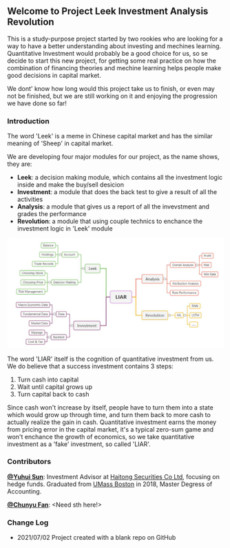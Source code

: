 ## Welcome to Project Leek Investment Analysis Revolution

This is a study-purpose project started by two rookies who are looking for a way to have a better understanding about investing and mechines learning. Quantitative Investment would probably be a good choice for us, so se decide to start this new project, for getting some real practice on how the combination of financing theories and mechine learning helps people make good decisions in capital market.

We dont' know how long would this project take us to finish, or even may not be finished, but we are still working on it and enjoying the progression we have done so far!

### Introduction

The word 'Leek' is a meme in Chinese capital market and has the similar meaning of 'Sheep' in capital market.

We are developing four major modules for our project, as the name shows, they are:

- **Leek**: a decision making module, which contains all the investment logic inside and make the buy/sell desicion
- **Investment**: a module that does the back test to give a result of all the activities
- **Analysis**: a module that gives us a report of all the invevstment and grades the performance
- **Revolution**: a module that using couple technics to enchance the investment logic in 'Leek' module

![mind_map](https://github.com/Eroleice/LIAR/raw/gh-pages/image/mind_map.jpg)

The word 'LIAR' itself is the cognition of quantitative investment from us. We do believe that a success investment contains 3 steps:

1. Turn cash into capital
2. Wait until capital grows up
3. Turn capital back to cash

Since cash won't increase by itself, people have to turn them into a state which would grow up through time, and turn them back to more cash to actually realize the gain in cash. Quantitative investment earns the money from pricing error in the capital market, it's a typical zero-sum game and won't enchance the growth of economics, so we take quantitative investment as a 'fake' investment, so called 'LIAR'.

### Contributors

**[@Yuhui Sun](https://github.com/Eroleice)**: Investment Advisor at [Haitong Securities Co Ltd](https://www.htsec.com/ChannelHome/4793976/index.shtml), focusing on hedge funds. Graduated from [UMass Boston](https://www.umb.edu/) in 2018, Master Degress of Accounting.

**[@Chunyu Fan](https://github.com/fanchy888)**: <Need sth here!>

### Change Log

- 2021/07/02 Project created with a blank repo on GitHub
